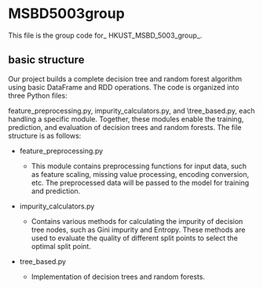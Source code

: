 # MSBD5003group
This file is the group code for_ HKUST_MSBD_5003_group_. 

## basic structure
Our project builds a complete decision tree and random forest algorithm using basic DataFrame and RDD operations. The code is organized into three Python files: 

feature\_preprocessing.py, impurity\_calculators.py, and \tree\_based.py, each handling a specific module. 
Together, these modules enable the training, prediction, and evaluation of decision trees and random forests. The file structure is as follows:

+ feature\_preprocessing.py
   + This module contains preprocessing functions for input data, such as feature scaling, missing value processing, encoding conversion, etc. The preprocessed data will be passed to the model for training and prediction.

+ impurity\_calculators.py
   + Contains various methods for calculating the impurity of decision tree nodes, such as Gini impurity and Entropy. These methods are used to evaluate the quality of different split points to select the optimal split point.
+ tree\_based.py
   + Implementation of decision trees and random forests.


